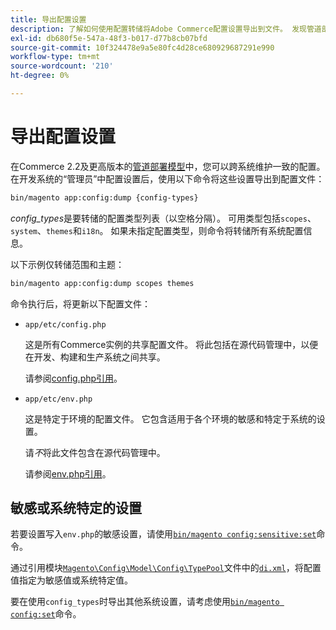 ```yaml
---
title: 导出配置设置
description: 了解如何使用配置转储将Adobe Commerce配置设置导出到文件。 发现管道部署和配置管理。
exl-id: db680f5e-547a-48f3-b017-d77b8cb07bfd
source-git-commit: 10f324478e9a5e80fc4d28ce680929687291e990
workflow-type: tm+mt
source-wordcount: '210'
ht-degree: 0%

---
```


# 导出配置设置

在Commerce 2.2及更高版本的[管道部署模型](../deployment/technical-details.md)中，您可以跨系统维护一致的配置。 在开发系统的“管理员”中配置设置后，使用以下命令将这些设置导出到配置文件：

```bash
bin/magento app:config:dump {config-types}
```

_config_types_&#x200B;是要转储的配置类型列表（以空格分隔）。 可用类型包括`scopes`、`system`、`themes`和`i18n`。 如果未指定配置类型，则命令将转储所有系统配置信息。

以下示例仅转储范围和主题：

```bash
bin/magento app:config:dump scopes themes
```

命令执行后，将更新以下配置文件：

- `app/etc/config.php`

  这是所有Commerce实例的共享配置文件。
将此包括在源代码管理中，以便在开发、构建和生产系统之间共享。

  请参阅[config.php引用](../reference/config-reference-configphp.md)。

- `app/etc/env.php`

  这是特定于环境的配置文件。
它包含适用于各个环境的敏感和特定于系统的设置。

  请&#x200B;_不_&#x200B;将此文件包含在源代码管理中。

  请参阅[env.php引用](../reference/config-reference-envphp.md)。

## 敏感或系统特定的设置

若要设置写入`env.php`的敏感设置，请使用[`bin/magento config:sensitive:set`](set-configuration-values.md#set-values)命令。

通过引用模块[`Magento\Config\Model\Config\TypePool`](https://github.com/magento/magento2/blob/2.4/app/code/Magento/Config/Model/Config/TypePool.php)文件中的[`di.xml`](https://developer.adobe.com/commerce/php/development/configuration/sensitive-environment-settings/#how-to-specify-values-as-sensitive-or-system-specific)，将配置值指定为敏感值或系统特定值。

要在使用`config_types`时导出其他系统设置，请考虑使用[`bin/magento config:set`](set-configuration-values.md#set-values)命令。
